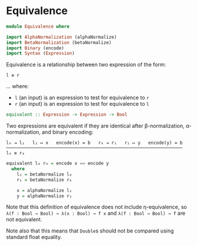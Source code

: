 # Equivalence

```haskell
module Equivalence where

import AlphaNormalization (alphaNormalize)
import BetaNormalization (betaNormalize)
import Binary (encode)
import Syntax (Expression)
```

Equivalence is a relationship between two expression of the form:

    l ≡ r


... where:


* `l` (an input) is an expression to test for equivalence to `r`
* `r` (an input) is an expression to test for equivalence to `l`

```haskell
equivalent :: Expression -> Expression -> Bool
```

Two expressions are equivalent if they are identical after β-normalization,
α-normalization, and binary encoding:


    l₀ ⇥ l₁   l₁ ↦ x   encode(x) = b   r₀ ⇥ r₁   r₁ ↦ y   encode(y) = b
    ───────────────────────────────────────────────────────────────────
    l₀ ≡ r₀


```haskell
equivalent l₀ r₀ = encode x == encode y
  where
    l₁ = betaNormalize l₀
    r₁ = betaNormalize r₀

    x = alphaNormalize l₁
    y = alphaNormalize r₁
```

Note that this definition of equivalence does not include η-equivalence, so
`λ(f : Bool → Bool) → λ(x : Bool) → f x` and `λ(f : Bool → Bool) → f` are not
equivalent.

Note also that this means that `Double`s should not be compared using standard float equality.
